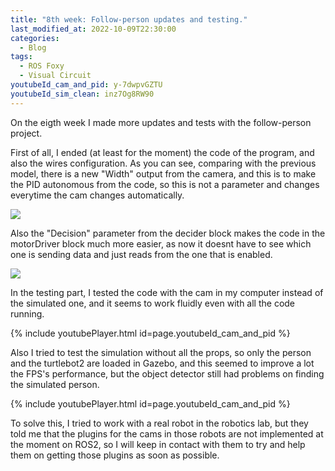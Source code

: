 ```yaml
---
title: "8th week: Follow-person updates and testing."
last_modified_at: 2022-10-09T22:30:00
categories:
  - Blog
tags:
  - ROS Foxy
  - Visual Circuit
youtubeId_cam_and_pid: y-7dwpvGZTU
youtubeId_sim_clean: inz7Og8RW90
---
```


On the eigth week I made more updates and tests with the follow-person project.

First of all, I ended (at least for the moment) the code of the program, and also the wires configuration. As you can see, comparing with the previous model, there is a new "Width" output from the camera, and this is to make the PID autonomous from the code, so this is not a parameter and changes everytime the cam changes automatically.

![](/2022-tfg-david-tapiador/images/definitive_model.png)

Also the "Decision" parameter from the decider block makes the code in the motorDriver block much more easier, as now it doesnt have to see which one is sending data and just reads from the one that is enabled.

![](/2022-tfg-david-tapiador/images/motor_decision.png)

In the testing part, I tested the code with the cam in my computer instead of the simulated one, and it seems to work fluidly even with all the code running.

{% include youtubePlayer.html id=page.youtubeId_cam_and_pid %}

Also I tried to test the simulation without all the props, so only the person and the turtlebot2 are loaded in Gazebo, and this seemed to improve a lot the FPS's performance, but the object detector still had problems on finding the simulated person. 

{% include youtubePlayer.html id=page.youtubeId_cam_and_pid %}

To solve this, I tried to work with a real robot in the robotics lab, but they told me that the plugins for the cams in those robots are not implemented at the moment on ROS2, so I will keep in contact with them to try and help them on getting those plugins as soon as possible.